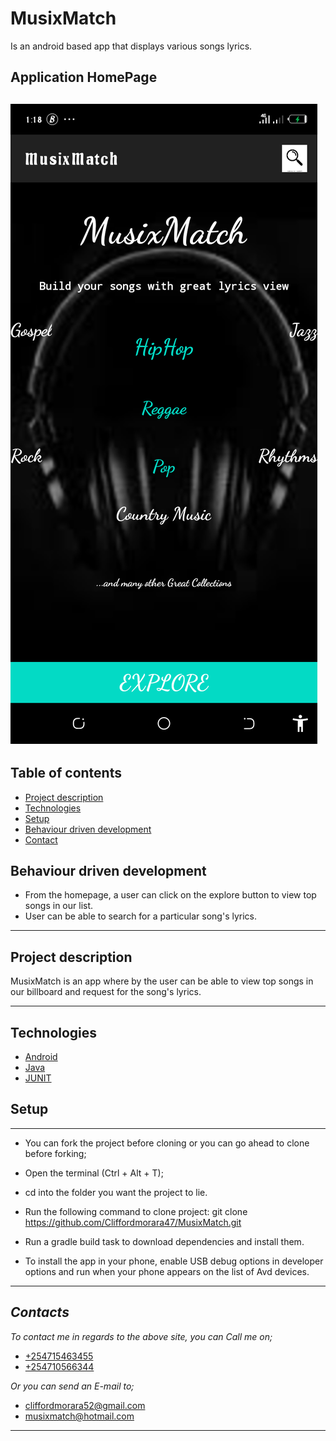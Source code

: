 # MusixMatch
Is an android based app that displays various songs lyrics.

## Application HomePage
![HomePage](https://github.com/Cliffordmorara47/MusixMatch/blob/master/app/src/main/res/drawable/home_page.png?raw=true)
---
## Table of contents
- [Project description](#project-description)
- [Technologies](#technologies)
- [Setup](#setup)
- [Behaviour driven development](#behaviour-driven-development)
- [Contact](#contact)

## Behaviour driven development
- From the homepage, a user can click on the explore button to view top songs in our list.
- User can be able to search for a particular song's lyrics.

---
## Project description
MusixMatch is an app where by the user can be able to view top songs in our billboard and request for the song's lyrics.

---
## Technologies
* [Android](https://developer.android.com/_(programming_language)) 
* [Java](https://docs.oracle.com/en/java/) 
* [JUNIT](https://junit.org/junit5/docs/current/user-guide/)

## Setup
---
- You can fork the project before cloning or you can go ahead to clone before forking;
- Open the terminal (Ctrl + Alt + T);
- cd into the folder you want the project to lie.
-  Run the following command to clone project: git clone https://github.com/Cliffordmorara47/MusixMatch.git

- Run a gradle build task to download dependencies and install them.
- To install the app in your phone, enable USB debug options in developer options and run when your phone appears on the list of Avd devices.
---


 ## _Contacts_
 _To contact me in regards to the above site, you can Call me on;_
 - [+254715463455]()
 - [+254710566344]()

 _Or you can send an E-mail to;_
 - [cliffordmorara52@gmail.com]()
 - [musixmatch@hotmail.com]()

 ***
 


